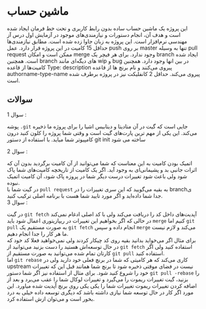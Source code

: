 # ماشین حساب
این پروژه یک ماشین حساب ساده بدون رابط کاربری و تحت خط فرمان ایجاد شده است و هدف آن، انجام دستورات و نیازمندی‌های موجود در آزمایش اول درس آز مهندسی نرم‌افزار است. این پروژه به زبان جاوا زده شده است.
مطابق نیازمندی‌ها حداقل 15 کامیت در این پروژه قرار دارد. عمل push بر روی master تنها به وسیله pull request ممکن است و امکان merge وجود ندارد. برای هر فیچر یک branch ایجاد شده است. همچنین branch های دیگه‌ای مانند wip
و bug در بین انها وجود دارد. همچنین کامیت‌ها از قاعده Type: description پیروی می‌کنند و نام برنچ ها از قاعده authorname-type-name پیروی می‌کند. حداقل 2 کانفلیکت نیز در پروژه برطرف شده است.

## سوالات
سوال 1 : 
<br>

پوشه `.git` جایی است که گیت در آن متادیتا و دیتابیس اشیا را برای پروژه ما ذخیره می‌کند. این یکی از مهم ترین پارت‌های گیت است و وقتی شما پروژه را کلون کنید درون کامپیوتر شما میاید. با استفاده از دستور git init ساخته می شود 
<br>

سوال 2 :
<br>

اتمیک بودن کامیت به این معناست که شما می‌توانید از آن کامیت برگردید بدون آن که اثرات جانبی بد و پشیمانی‌ای به وجود آید. اگر یک کامیت از  تاریخچه کامیت‌های شما پاک شود ولی باعث شود تغییرات درست دیگر شما در پروزه پاک شود، آن کامیت اتمیک نبوده.
<br>
در گیت شما با `pull request` به بقیه می‌گویید که این سری تغییرات را در branchی جدا شما داده‌اید و اگر مورد تایید شما هست با برنامه اصلی ترکیب کنید.
<br>
سوال 3 :
<br>

در گیت `git fetch` آپدیت‌های داخل کد را دریافت می‌کند ولی با کد اصلی ادغام نمی‌کند در حالی که اگر بخواهیم این تغییرات در ریپازیتوری اعمال شود باید `merge` کنیم اما `git pull` به صورت مستقیم یک `git fetch` انجام داده و سپس `merge` می‌کند و لازم نیست ما هر کار را جدا انجام دهیم. 
<br>
برای مثال اگر می‌خواید بدانید بقیه روی کد چیکار کردند ولی نمی‌خواهید فعلا کد خود که در حال توسعه‌اش هستید را دست بزنید می‌توانید از `git fetch` استفاده کنید ولی اگر کارتان تمام شده می‌توانید به صورت مستقیم از `git pull` استفاده کنید.
<br>
اما `git rebase` کاری می‌کند که هر کامیتی که شما در برنچ فعلی خود دارید ولی در upstream نیست در فضای موقتی ذخیره شود تا برنچ شما همانند قبل این که تغییرات خود را شروع کنید شود. برای مثال از استفاده نیز اگر شما دستور `git pull -rebase` را بزنید، گیت تغییرات ریموت را می‌گیرد و تغییرات لوکال شما را عقب می‌برد و بعد از اضافه کردن تغییرات ریموت تغییرات شما را یکی یکی روی برنچ آپدیت شده میاورد. این مورد اگر کار در حال توسعه شما نیازی داشته باشد که دیگری توسعه داده خیلی به درد بخور است و می‌توان ازش استفاده کرد. 




